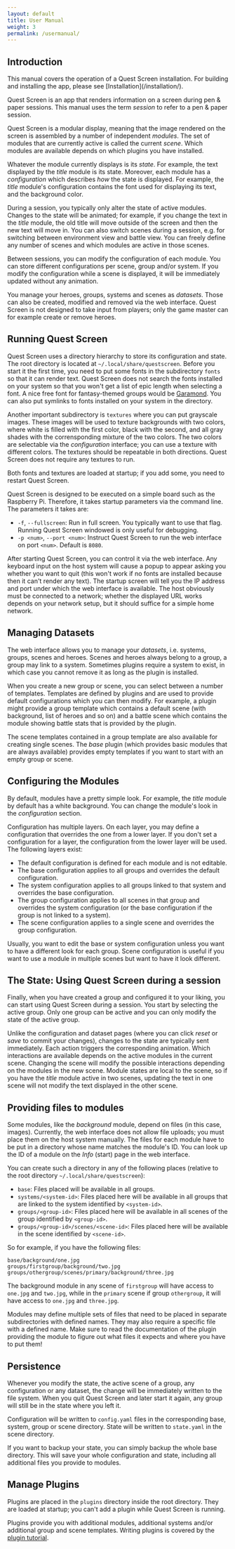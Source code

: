 ```yaml
---
layout: default
title: User Manual
weight: 3
permalink: /usermanual/
---
```

## Introduction

<section class="highlighted"><i class="fas fa-info-circle"></i>
<div>
This manual covers the operation of a Quest Screen installation.
For building and installing the app, please see [Installation](/installation/).
</div>
</section>

Quest Screen is an app that renders information on a screen during pen & paper sessions.
This manual uses the term *session* to refer to a pen & paper session.

Quest Screen is a modular display, meaning that the image rendered on the screen is assembled by a number of independent *modules*.
The set of modules that are currently active is called the current *scene*.
Which modules are available depends on which plugins you have installed.

Whatever the module currently displays is its *state*.
For example, the text displayed by the *title* module is its state.
Moreover, each module has a *configuration* which describes *how* the state is displayed.
For example, the *title* module's configuration contains the font used for displaying its text, and the background color.

During a session, you typically only alter the state of active modules.
Changes to the state will be animated; for example, if you change the text in the *title* module, the old title will move outside of the screen and then the new text will move in.
You can also switch scenes during a session, e.g. for switching between environment view and battle view.
You can freely define any number of scenes and which modules are active in those scenes.

Between sessions, you can modify the configuration of each module.
You can store different configurations per scene, group and/or system.
If you modify the configuration while a scene is displayed, it will be immediately updated without any animation.

You manage your heroes, groups, systems and scenes as *datasets*.
Those can also be created, modified and removed via the web interface.
Quest Screen is not designed to take input from players; only the game master can for example create or remove heroes.

## Running Quest Screen

Quest Screen uses a directory hierarchy to store its configuration and state.
The root directory is located at `~/.local/share/questscreen`.
Before you start it the first time, you need to put some fonts in the subdirectory `fonts` so that it can render text.
Quest Screen does not search the fonts installed on your system so that you won't get a list of epic length when selecting a font.
A nice free font for fantasy-themed groups would be [Garamond](https://garamond.org/).
You can also put symlinks to fonts installed on your system in the directory.

Another important subdirectory is `textures` where you can put grayscale images.
These images will be used to texture backgrounds with two colors, where white is filled with the first color, black with the second, and all gray shades with the corrensponding mixture of the two colors.
The two colors are selectable via the *configuration* interface; you can use a texture with different colors.
The textures should be repeatable in both directions.
Quest Screen does not require any textures to run.

Both fonts and textures are loaded at startup; if you add some, you need to restart Quest Screen.

Quest Screen is designed to be executed on a simple board such as the Raspberry Pi.
Therefore, it takes startup parameters via the command line.
The parameters it takes are:

 * `-f`, `--fullscreen`: Run in full screen. You typically want to use that flag.
   Running Quest Screen windowed is only useful for debugging.
 * `-p <num>`, `--port <num>`: Instruct Quest Screen to run the web interface on port `<num>`.
   Default is `8080`.

After starting Quest Screen, you can control it via the web interface.
Any keyboard input on the host system will cause a popup to appear asking you whether you want to quit (this won't work if no fonts are installed because then it can't render any text).
The startup screen will tell you the IP address and port under which the web interface is available.
The host obviously must be connected to a network; whether the displayed URL works depends on your network setup, but it should suffice for a simple home network.

## Managing Datasets

The web interface allows you to manage your *datasets*, i.e. systems, groups, scenes and heroes.
Scenes and heroes always belong to a group, a group may link to a system.
Sometimes plugins require a system to exist, in which case you cannot remove it as long as the plugin is installed.

When you create a new group or scene, you can select between a number of templates.
Templates are defined by plugins and are used to provide default configurations which you can then modify.
For example, a plugin might provide a group template which contains a default scene (with background, list of heroes and so on) and a battle scene which contains the module showing battle stats that is provided by the plugin.

The scene templates contained in a group template are also available for creating single scenes.
The *base* plugin (which provides basic modules that are always available) provides empty templates if you want to start with an empty group or scene.

## Configuring the Modules

By default, modules have a pretty simple look.
For example, the *title* module by default has a white background.
You can change the module's look in the *configuration* section.

Configuration has multiple layers.
On each layer, you may define a configuration that overrides the one from a lower layer.
If you don't set a configuration for a layer, the configuration from the lower layer will be used.
The following layers exist:

 * The default configuration is defined for each module and is not editable.
 * The base configuration applies to all groups and overrides the default configuration.
 * The system configuration applies to all groups linked to that system and overrides the base configuration.
 * The group configuration applies to all scenes in that group and overrides the system configuration (or the base configuration if the group is not linked to a system).
 * The scene configuration applies to a single scene and overrides the group configuration.

Usually, you want to edit the base or system configuration unless you want to have a different look for each group.
Scene configuration is useful if you want to use a module in multiple scenes but want to have it look different.

## The State: Using Quest Screen during a session

Finally, when you have created a group and configured it to your liking, you can start using Quest Screen during a session.
You start by selecting the active group.
Only one group can be active and you can only modify the state of the active group.

Unlike the configuration and dataset pages (where you can click *reset* or *save* to commit your changes), changes to the state  are typically sent immediately.
Each action triggers the corresponding animation.
Which interactions are available depends on the active modules in the current scene.
Changing the scene will modify the possible interactions depending on the modules in the new scene.
Module states are local to the scene, so if you have the *title* module active in two scenes, updating the text in one scene will not modify the text displayed in the other scene.

## Providing files to modules

Some modules, like the *background* module, depend on files (in this case, images).
Currently, the web interface does not allow file uploads; you must place them on the host system manually.
The files for each module have to be put in a directory whose name matches the module's ID.
You can look up the ID of a module on the *Info* (start) page in the web interface.

You can create such a directory in any of the following places (relative to the root directory `~/.local/share/questscreen`):

 * `base`: Files placed will be available in all groups.
 * `systems/<system-id>`: Files placed here will be available in all groups that are linked to the system identified by `<system-id>`.
 * `groups/<group-id>`: Files placed here will be available in all scenes of the group identified by `<group-id>`.
 * `groups/<group-id>/scenes/<scene-id>`: Files placed here will be available in the scene identified by `<scene-id>`.

So for example, if you have the following files:

    base/background/one.jpg
    groups/firstgroup/background/two.jpg
    groups/othergroup/scenes/primary/background/three.jpg

The background module in any scene of `firstgroup` will have access to `one.jpg` and `two.jpg`, while in the `primary` scene if group `othergroup`, it will have access to `one.jpg` and `three.jpg`.

Modules may define multiple sets of files that need to be placed in separate subdirectories with defined names.
They may also require a specific file with a defined name.
Make sure to read the documentation of the plugin providing the module to figure out what files it expects and where you have to put them!

## Persistence

Whenever you modify the state, the active scene of a group, any configuration or any dataset, the change will be immediately written to the file system.
When you quit Quest Screen and later start it again, any group will still be in the state where you left it.

Configuration will be written to `config.yaml` files in the corresponding base, system, group or scene directory.
State will be written to `state.yaml` in the scene directory.

If you want to backup your state, you can simply backup the whole base directory.
This will save your whole configuration and state, including all additional files you provide to modules.

## Manage Plugins

Plugins are placed in the `plugins` directory inside the root directory.
They are loaded at startup; you can't add a plugin while Quest Screen is running.

Plugins provide you with additional modules, additional systems and/or additional group and scene templates.
Writing plugins is covered by the [plugin tutorial](/plugins/tutorial/).